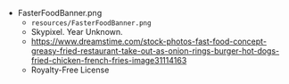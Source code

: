 * FasterFoodBanner.png
    - `resources/FasterFoodBanner.png`
    - Skypixel. Year Unknown.
    - https://www.dreamstime.com/stock-photos-fast-food-concept-greasy-fried-restaurant-take-out-as-onion-rings-burger-hot-dogs-fried-chicken-french-fries-image31114163
    - Royalty-Free License